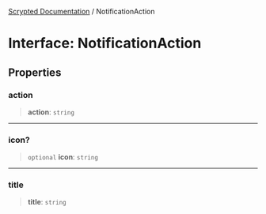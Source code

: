 [Scrypted Documentation](../globals.md) / NotificationAction

# Interface: NotificationAction

## Properties

### action

> **action**: `string`

***

### icon?

> `optional` **icon**: `string`

***

### title

> **title**: `string`
